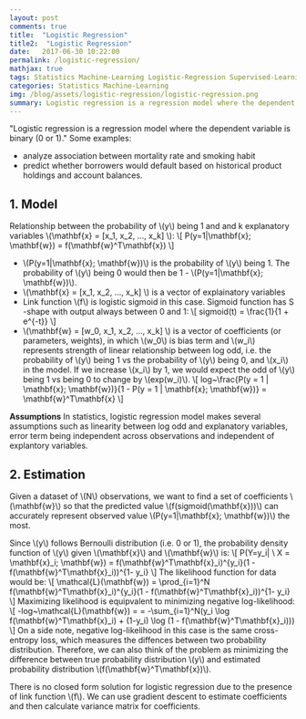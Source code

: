 ```yaml
---
layout: post
comments: true
title:  "Logistic Regression"
title2:  "Logistic Regression"
date:   2017-06-30 10:22:00
permalink: /logistic-regression/
mathjax: true
tags: Statistics Machine-Learning Logistic-Regression Supervised-Learning
categories: Statistics Machine-Learning
img: /blog/assets/logistic-regression/logistic-regression.png
summary: Logistic regression is a regression model where the dependent variable is binary...
---
```



"Logistic regression is a regression model where the dependent variable is binary (0 or 1)."
Some examples:
* analyze association between mortality rate and smoking habit
* predict whether borrowers would default based on historical product holdings and account balances.

## 1. Model
Relationship between the probability of \\(y\\) being 1 and and k explanatory variables \\(\mathbf{x} = [x_1, x_2, ..., x_k] \\):
\\[
P(y=1\|\mathbf{x}; \mathbf{w}) = f(\mathbf{w}^T\mathbf{x})
\\]

* \\(P(y=1\|\mathbf{x}; \mathbf{w})\\) is the probability of \\(y\\) being 1. The probability of \\(y\\) being 0 would then be 1 - \\(P(y=1\|\mathbf{x}; \mathbf{w})\\).
* \\(\mathbf{x} = [x_1, x_2, ..., x_k] \\) is a vector of explainatory variables
* Link function \\(f\\) is logistic sigmoid in this case. Sigmoid function has S -shape with output always between 0 and 1:
\\[
sigmoid(t) = \frac{1}{1 + e^{-t}}
\\]
* \\(\mathbf{w} = [w_0, x_1, x_2, ..., x_k] \\) is a vector of coefficients (or parameters, weights), in which \\(w_0\\) is bias term and \\(w_i\\) represents strength of linear relationship between log odd, i.e. the probability of \\(y\\) being 1 vs the probability of \\(y\\) being 0, and \\(x_i\\) in the model. If we increase \\(x_i\\) by 1, we would expect the odd of \\(y\\) being 1 vs being 0 to change by \\(exp(w_i)\\).
\\[
log~\frac{P(y = 1 \| \mathbf{x}; \mathbf{w})}{1 - P(y = 1 \| \mathbf{x}; \mathbf{w})} = \mathbf{w}^T\mathbf{x}
\\]

__Assumptions__
In statistics, logistic regression model makes several assumptions such as linearity between log odd and explanatory variables, error term being independent across observations and independent of explantory variables.

## 2. Estimation
Given a dataset of \\(N\\) observations, we want to find a set of coefficients \\(\mathbf{w}\\) so that the predicted value \\(f(sigmoid(\mathbf{x}))\\) can accurately represent observed value \\(P(y=1\|\mathbf{x}; \mathbf{w})\\) the most.

Since \\(y\\) follows Bernoulli distribution (i.e. 0 or 1), the probability density function of \\(y\\) given \\(\mathbf{x}\\) and \\(\mathbf{w}\\) is:
\\[
P(Y=y\_i| \ X = \mathbf{x}\_i; \mathbf{w}) = f(\mathbf{w}^T\mathbf{x}\_i)^{y_i}\(1 - f(\mathbf{w}^T\mathbf{x}\_i))^{1- y_i}
\\]
The likelihood function for data would be:
\\[
\mathcal{L}(\mathbf{w}) = \prod_{i=1}^N f(\mathbf{w}^T\mathbf{x}\_i)^{y_i}\(1 - f(\mathbf{w}^T\mathbf{x}\_i))^{1- y_i}
\\]
Maximizing likelihood is equipvalent to minimizing negative log-likelihood:
\\[
\-log~\mathcal{L}(\mathbf{w}) = = -\sum\_{i=1}^N(y\_i \log f(\mathbf{w}^T\mathbf{x}\_i) + (1-y\_i) \log (1 - f(\mathbf{w}^T\mathbf{x}\_i)))
\\]
On a side note, negative log-likelihood in this case is the same cross-entropy loss, which measures the diffences between two probability distribution. Therefore, we can also think of the problem as minimizing the difference between true probability distribution \\(y\\) and estimated probability distribution \\(f(\mathbf{w}^T\mathbf{x})\\).

There is no closed form solution for logistic regression due to the presence of link function \\(f\\). We can use gradient descent to estimate coefficients and then calculate variance matrix for coefficients.

<!--
## 3. Multi-class classification
We can extend logistic regression model to handle cases when the dependent variable is categorical with more than 2 values, i.e. multi-nomial distribution. Several common extensions are:
- __One vs All model:__ Build C logistic regression models, each predicting odd of \\(y\\) being class \\(C\_i\\) vs not being class \\(C\_i\\). Then, choose class with the highest probability out of C predictions.
\\[
log~\frac{P(y = C\_i \| \mathbf{x}; \mathbf{w}\_i)}{1 - P(y = C\_i \| \mathbf{x}; \mathbf{w}\_i)} = \mathbf{w\_i}^T\mathbf{x}
\\]
- __One vs One model:__ Build C(C-1)/2 logistics regression models, each predicting odd of \\(y\\) being class \\(C\_i\\) vs being class \\(C\_j\\). Then, choose class with the most votes out of C(C-1)/2 predictions.
\\[
log~\frac{P(y = C\_i \| \mathbf{x}; \mathbf{w}\_{ij})}{P(y = C\_j \| \mathbf{x}; \mathbf{w}\_{ij})} = \mathbf{w\_{ij}}^T\mathbf{x}
\\]
- __Baseline category logit model:__ similar to One vs All approach. Build (C-1) logistic regression models, each predicting odd of \\(y\\) being class \\(C\_i\\) vs being class \\(C\_1\\). Then, calculate probability for C classes and choose class with the highest probability.
\\[
log~\frac{P(y = C\_i \| \mathbf{x}; \mathbf{w}\_i)}{P(y = C\_1 \| \mathbf{x}; \mathbf{w}\_ij)} = \mathbf{w\_i}^T\mathbf{x}
\\]
- __Cumulative logit model:__ usually apply for ordinal categorical dependent variable. Build (C-1) logistic regression models, each predicting odd of \\(y\\) being not greater than \\(C\_i\\) vs being greater \\(C\_i\\). Then, calculate probability for C classes and choose class with the highest probability.
\\[
log~\frac{P(y <= C\_i \| \mathbf{x}; \mathbf{w}\_i)}{P(y > C\_i \| \mathbf{x}; \mathbf{w}\_i)} = \mathbf{w\_i}^T\mathbf{x}
\\]
- __Adjacent category logit model:__ usually apply for ordinal categorical dependent variable. Build (C-1) logistic regression models, each predicting odd of \\(y\\) being class \\(C\_{i+1}\\) vs being class \\(C\_i\\). Then, calculate probability for C classes and choose class with the highest probability.
\\[
log~\frac{P(y = C\_{i+1} \| \mathbf{x}; \mathbf{w}\_i)}{P(y = C\_i \| \mathbf{x}; \mathbf{w}\_i)} = \mathbf{w\_i}^T\mathbf{x}
\\]

Multi-class classification can also be handled using Softmax regression which is a neural network model. This model will be discussed in Neural Network.
